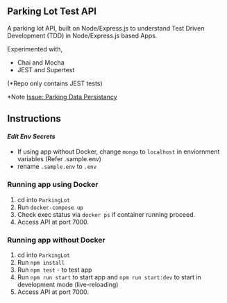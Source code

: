 ## Parking Lot Test API 

A parking lot API, built on Node/Express.js to understand Test Driven Development (TDD) in Node/Express.js based Apps. 

Experimented with,
- Chai and Mocha
- JEST and Supertest 

(*Repo only contains JEST tests)

*Note
[Issue: Parking Data Persistancy](https://github.com/JaganKaartik/ParkingLot-Node.js-API/issues/2)

## Instructions

#### *Edit Env Secrets*
- If using app without Docker, change `mongo` to `localhost` in enviornment variables (Refer .sample.env)
- rename `.sample.env` to `.env`

### Running app using Docker

1. cd into `ParkingLot`
2. Run `docker-compose up`
3. Check exec status via `docker ps` if container running proceed.
4. Access API at port 7000.

### Running app without Docker

1. cd into `ParkingLot`
2. Run `npm install`
3. Run `npm test` - to test app
4. Run `npm run start` to start app and `npm run start:dev` to start in development mode (live-reloading)
5. Access API at port 7000. 
